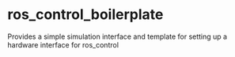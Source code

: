 # ros_control_boilerplate
Provides a simple simulation interface and template for setting up a hardware interface for ros_control
